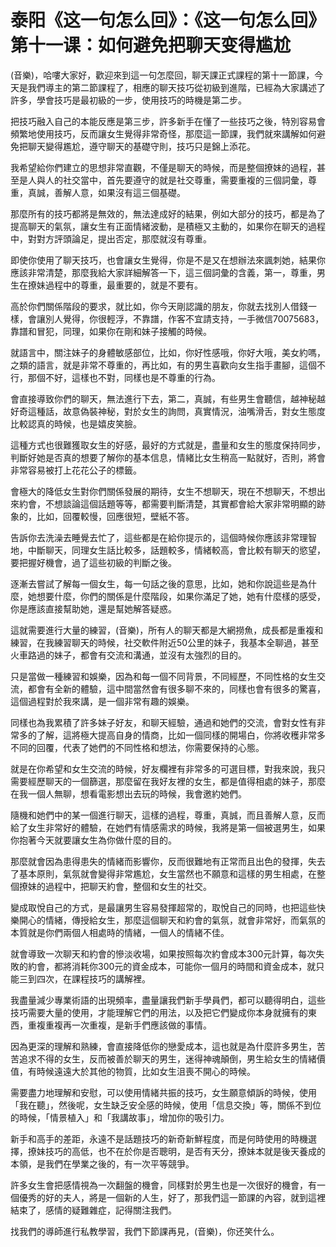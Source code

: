 # 泰阳《这一句怎么回》：《这一句怎么回》第十一课：如何避免把聊天变得尴尬

(音樂)，哈嘍大家好，歡迎來到這一句怎麼回，聊天課正式課程的第十一節課，今天是我們導主的第二節課程了，相應的聊天技巧從初級到進階，已經為大家講述了許多，學會技巧是最初級的一步，使用技巧的時機是第二步。

把技巧融入自己的本能反應是第三步，許多新手在懂了一些技巧之後，特別容易會頻繁地使用技巧，反而讓女生覺得非常奇怪，那麼這一節課，我們就來講解如何避免把聊天變得尷尬，遵守聊天的基礎守則，技巧只是錦上添花。

我希望給你們建立的思想非常直觀，不僅是聊天的時候，而是整個撩妹的過程，甚至是人與人的社交當中，首先要遵守的就是社交尊重，需要重複的三個詞彙，尊重，真誠，善解人意，如果沒有這三個基礎。

那麼所有的技巧都將是無效的，無法達成好的結果，例如大部分的技巧，都是為了提高聊天的氣氛，讓女生有正面情緒波動，是積極又主動的，如果你在聊天的過程中，對對方評頭論足，提出否定，那麼就沒有尊重。

即使你使用了聊天技巧，也會讓女生覺得，你是不是又在想辦法來諷刺她，結果你應該非常清楚，那麼我給大家詳細解答一下，這三個詞彙的含義，第一，尊重，男生在撩妹過程中的尊重，最重要的，就是不要有。

高於你們關係階段的要求，就比如，你今天剛認識的朋友，你就去找別人借錢一樣，會讓別人覺得，你很輕浮，不靠譜，作客不宜請支持，一手微信70075683，靠譜和冒犯，同理，如果你在剛和妹子接觸的時候。

就語言中，關注妹子的身體敏感部位，比如，你好性感哦，你好大哦，美女約嗎，之類的語言，就是非常不尊重的，再比如，有的男生喜歡向女生指手畫腳，這個不行，那個不好，這樣也不對，同樣也是不尊重的行為。

會直接導致你們的聊天，無法進行下去，第二，真誠，有些男生會聽信，越神秘越好奇這種話，故意偽裝神秘，對於女生的詢問，真實情況，油嘴滑舌，對女生態度比較認真的時候，也是嬉皮笑臉。

這種方式也很難獲取女生的好感，最好的方式就是，盡量和女生的態度保持同步，判斷好她是否真的想要了解你的基本信息，情緒比女生稍高一點就好，否則，將會非常容易被打上花花公子的標籤。

會極大的降低女生對你們關係發展的期待，女生不想聊天，現在不想聊天，不想出來約會，不想談論這個話題等等，都需要判斷清楚，其實都會給大家非常明顯的跡象的，比如，回覆較慢，回應很短，壁紙不答。

告訴你去洗澡去睡覺去忙了，這些都是在給你提示的，這個時候你應該非常理智地，中斷聊天，同理女生話比較多，話題較多，情緒較高，會比較有聊天的慾望，要把握好機會，過了這些初級的判斷之後。

逐漸去嘗試了解每一個女生，每一句話之後的意思，比如，她和你說這些是為什麼，她想要什麼，你們的關係是什麼階段，如果你滿足了她，她有什麼樣的感受，你是應該直接幫助她，還是幫她解答疑惑。

這就需要進行大量的練習，(音樂)，所有人的聊天都是大網撈魚，成長都是重複和練習，在我練習聊天的時候，社交軟件附近50公里的妹子，我基本全聊過，甚至火車路過的妹子，都會有交流和溝通，並沒有太強烈的目的。

只是當做一種練習和娛樂，因為和每一個不同背景，不同經歷，不同性格的女生交流，都會有全新的體驗，這中間當然會有很多聊不來的，同樣也會有很多的驚喜，這個過程對於我來講，是一個非常有趣的娛樂。

同樣也為我累積了許多妹子好友，和聊天經驗，通過和她們的交流，會對女性有非常多的了解，這將極大提高自身的情商，比如一個同樣的開場白，你將收穫非常多不同的回覆，代表了她們的不同性格和想法，你需要保持的心態。

就是在你希望和女生交流的時候，好友欄裡有非常多的可選目標，對我來說，我只需要經歷聊天的一個篩選，那麼留在我好友裡的女生，都是值得相處的妹子，那麼在我一個人無聊，想看電影想出去玩的時候，我會邀約她們。

隨機和她們中的某一個進行聊天，這樣的過程，尊重，真誠，而且善解人意，反而給了女生非常好的體驗，在她們有情感需求的時候，我將是第一個被選男生，如果你抱著今天就要讓女生為你做什麼的目的。

那麼就會因為患得患失的情緒而影響你，反而很難地有正常而且出色的發揮，失去了基本原則，氣氛就會變得非常尷尬，女生當然也不願意和這樣的男生相處，在整個撩妹的過程中，把聊天約會，整個和女生的社交。

變成取悅自己的方式，是最讓男生容易發揮超常的，取悅自己的同時，也把這些快樂開心的情緒，傳授給女生，那麼這個聊天和約會的氣氛，就會非常好，而氣氛的本質就是你們兩個人相處時的情緒，一個人的情緒不佳。

就會導致一次聊天和約會的慘淡收場，如果按照每次約會成本300元計算，每次失敗的約會，都將消耗你300元的資金成本，可能你一個月的時間和資金成本，就只能三到四次，在課程技巧的講解裡。

我盡量減少專業術語的出現頻率，盡量讓我們新手學員們，都可以聽得明白，這些技巧需要大量的使用，才能理解它們的用法，以及把它們變成你本身就擁有的東西，重複重複再一次重複，是新手們應該做的事情。

因為更深的理解和熟練，會直接降低你的戀愛成本，這也就是為什麼許多男生，苦苦追求不得的女生，反而被善於聊天的男生，迷得神魂顛倒，男生給女生的情緒價值，有時候遠遠大於其他的物質，比如女生沮喪不開心的時候。

需要盡力地理解和安慰，可以使用情緒共振的技巧，女生願意傾訴的時候，使用「我在聽」，然後呢，女生缺乏安全感的時候，使用「信息交換」等，關係不到位的時候，「情景植入」和「我講故事」，增加你的吸引力。

新手和高手的差距，永遠不是話題技巧的新奇新鮮程度，而是何時使用的時機選擇，撩妹技巧的高低，也不在於你是否聰明，是否有天分，撩妹本就是後天養成的本領，是我們在學業之後的，有一次平等競爭。

許多女生會把感情視為一次翻盤的機會，同樣對於男生也是一次很好的機會，有一個優秀的好的夫人，將是一個新的人生，好了，那我們這一節課的內容，就到這裡結束了，感情的疑難雜症，記得關注我們。

找我們的導師進行私教學習，我們下節課再見，(音樂)，你还笑什么。